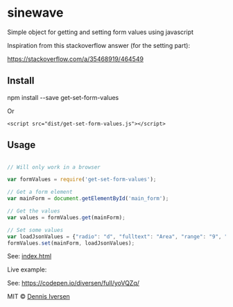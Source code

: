 # sinewave

Simple object for getting and setting form values using javascript

Inspiration from this stackoverflow answer (for the setting part): 

https://stackoverflow.com/a/35468919/464549

## Install

npm install --save get-set-form-values

Or 

    <script src="dist/get-set-form-values.js"></script>

## Usage

~~~js

// Will only work in a browser

var formValues = require('get-set-form-values');

// Get a form element
var mainForm = document.getElementById('main_form');

// Get the values
var values = formValues.get(mainForm);

// Set some values
var loadJsonValues = {"radio": "d", "fulltext": "Area", "range": "9", "checkbox": ["B"], "input": "Text", "select": ["saab", "mercedes"], "select-single": "volvo"};
formValues.set(mainForm, loadJsonValues);
~~~

See: [index.html](index.html)

Live example: 

See: https://codepen.io/diversen/full/yoVQZq/

MIT © [Dennis Iversen](https://github.com/diversen)

